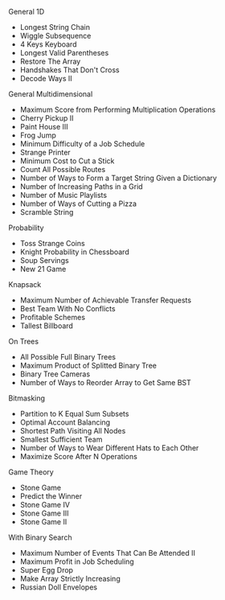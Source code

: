 General 1D

* Longest String Chain
* Wiggle Subsequence
* 4 Keys Keyboard
* Longest Valid Parentheses
* Restore The Array
* Handshakes That Don't Cross
* Decode Ways II

General Multidimensional

* Maximum Score from Performing Multiplication Operations
* Cherry Pickup II
* Paint House III
* Frog Jump
* Minimum Difficulty of a Job Schedule
* Strange Printer
* Minimum Cost to Cut a Stick
* Count All Possible Routes
* Number of Ways to Form a Target String Given a Dictionary
* Number of Increasing Paths in a Grid
* Number of Music Playlists
* Number of Ways of Cutting a Pizza
* Scramble String

Probability

* Toss Strange Coins
* Knight Probability in Chessboard
* Soup Servings
* New 21 Game

Knapsack

* Maximum Number of Achievable Transfer Requests
* Best Team With No Conflicts
* Profitable Schemes
* Tallest Billboard

On Trees

* All Possible Full Binary Trees
* Maximum Product of Splitted Binary Tree
* Binary Tree Cameras
* Number of Ways to Reorder Array to Get Same BST

Bitmasking

* Partition to K Equal Sum Subsets
* Optimal Account Balancing
* Shortest Path Visiting All Nodes
* Smallest Sufficient Team
* Number of Ways to Wear Different Hats to Each Other
* Maximize Score After N Operations

Game Theory

* Stone Game
* Predict the Winner
* Stone Game IV
* Stone Game III
* Stone Game II

With Binary Search

* Maximum Number of Events That Can Be Attended II
* Maximum Profit in Job Scheduling
* Super Egg Drop
* Make Array Strictly Increasing
* Russian Doll Envelopes

